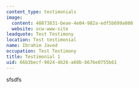 ```yaml
---
content_type: testimonials
image:
  content: 40873831-beae-4e04-982a-edf5b699a080
  website: ocw-www-site
leadquote: Test Testimony
location: Test testimonial
name: Ibrahim Javed
occupation: Test Testimony
title: Testimonial 1
uid: 66b3becf-9024-4b26-a60b-b676e0755b61
---
```

sfsdfs